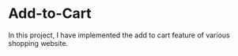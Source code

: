 # Add-to-Cart
In this project, I have implemented the add to cart feature of various shopping website.